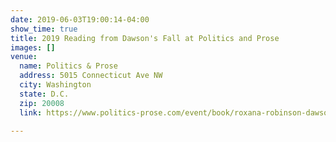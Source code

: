 ```yaml
---
date: 2019-06-03T19:00:14-04:00
show_time: true
title: 2019 Reading from Dawson's Fall at Politics and Prose
images: []
venue:
  name: Politics & Prose
  address: 5015 Connecticut Ave NW
  city: Washington
  state: D.C.
  zip: 20008
  link: https://www.politics-prose.com/event/book/roxana-robinson-dawsons-fall

---
```


